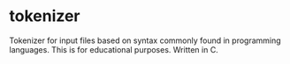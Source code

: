 # tokenizer
Tokenizer for input files based on syntax commonly found in programming languages. This is for educational purposes. Written in C.

